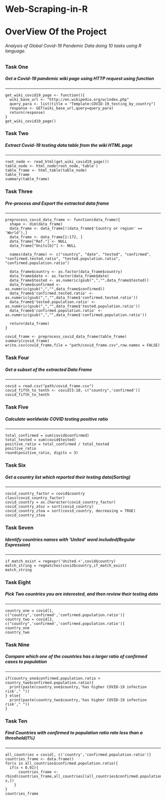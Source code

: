 # Web-Scraping-in-R
# OverView Of the Project
###### Analysis of Global Covid-19 Pandemic Data doing 10 tasks using R language.
### Task One
##### Get a Covid-19 pandemic wiki page using HTTP request using function
___
```
get_wiki_covid19_page <- function(){
  wiki_base_url <- "http://en.wikipedia.org/w/index.php"
  query_para <- list(title = "Template:COVID-19_testing_by_country")
  response <- GET(wiki_base_url,query=query_para)
  return(response)
}
get_wiki_covid19_page()
```
### Task Two
##### Extract Covid-19 testing data table from the wiki HTML page
___
```
root_node <- read_html(get_wiki_covid19_page())
table_node <- html_node(root_node,'table')
table_frame <- html_table(table_node)
table_frame
summary(table_frame)
```
### Task Three 
##### Pre-process and Export the extracted data frame
___
```
preprocess_covid_data_frame <- function(data_frame){
  shape <- dim(data_frame)
  data_frame <- data_frame[!(data_frame$'Country or region' == 'World'),]
  data_frame <- data_frame[1:172, ]
  data_frame["Ref."] <- NULL
  data_frame["Units[b]"] <- NULL
  
  names(data_frame) <- c("country", "date", "tested", "confirmed", "confirmed.tested.ratio", "tested.population.ratio", "confirmed.population.ratio")
  
  data_frame$country <- as.factor(data_frame$country)
  data_frame$date <- as.factor(data_frame$date)
  data_frame$tested <- as.numeric(gsub(",","",data_frame$tested))
  data_frame$confirmed <- as.numeric(gsub(",","",data_frame$confirmed))
  data_frame$'confirmed.tested.ratio' <- as.numeric(gsub(",","",data_frame$'confirmed.tested.ratio'))
  data_frame$'tested.population.ratio' <- as.numeric(gsub(",","",data_frame$'tested.population.ratio'))
  data_frame$'confirmed.population.ratio' <- as.numeric(gsub(",","",data_frame$'confirmed.population.ratio'))
  
  return(data_frame)
}

covid_frame <- preprocess_covid_data_frame(table_frame)
summary(covid_frame)
write.csv(covid_frame,file = "path/covid_frame.csv",row.names = FALSE)

```
### Task Four
##### Get a subset of the extracted Data Frame
___
```
covid = read.csv("path/covid_frame.csv")
covid_fifth_to_tenth <- covid[5:10, c("country",'confirmed')]  
covid_fifth_to_tenth
```
### Task Five
##### Calculate worldwide COVID testing positive ratio
___
```
total_confirmed = sum(covid$confirmed)
total_tested = sum(covid$tested)
positive_ratio = total_confirmed / total_tested
positive_ratio
round(positive_ratio, digits = 3)
```
### Task Six
##### Get a country list which reported their testing data(Sorting)
___
```
covid_country_factor = covid$country
class(covid_country_factor)
covid_country = as.character(covid_country_factor)
covid_country_atoz = sort(covid_country)
covid_country_ztoa = sort(covid_country, decreasing = TRUE)
covid_country_ztoa 
```
### Task Seven 
##### Identify countries names with 'United' word included(Regular Expression)
___
```
if_match_exist = regexpr('United.+',covid$country)
match_string = regmatches(covid$country,if_match_exist)
match_string
```

### Task Eight
##### Pick Two countries you are interested, and then review their testing data
___
```
country_one = covid[1, c("country",'confirmed','confirmed.population.ratio')]
country_two = covid[2, c("country",'confirmed','confirmed.population.ratio')]
country_one
country_two
```
### Task Nine
##### Compare which one of the countries has a larger ratio of confirmed cases to population
___
```
if(country_one$confirmed.population.ratio > country_two$confirmed.population.ratio){
  print(paste(country_one$country,'has higher COVID-19 infection risk'," "))
} else{
  print(paste(country_two$country,'has higher COVID-19 infection risk'," "))
}
```
### Task Ten
##### Find Countries with confirmed to population ratio rate less than a threshold(1%)
___
```
all_countries = covid[, c('country','confirmed.population.ratio')]
countries_frame <- data.frame()
for(x in all_countries$confirmed.population.ratio){
  if(x < 0.01){
      countries_frame <- rbind(countries_frame,all_countries[(all_countries$confirmed.population.ratio)== x,])
    }
}
countries_frame
```



